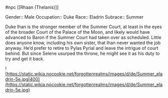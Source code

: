  #npc [[Rhaan (Thelanis)]]

Gender:: Male
Occupation:: Duke
Race:: Eladrin
Subrace:: Summer

Duke Ihan is the stronger member of the Summer Court, at least in the eyes of the broader Court of the Palace of the Moon, and likely would have advanced to Baron if the Summer Court had taken over as scheduled. Little does anyone know, including his own sister, that Ihan never wanted the job anyway. He’d prefer to retire to Pylas Pyrial and leave the intrigue of court behind. But since Selene usurped the throne, he might see it as his duty to try and get it back.

![https://static.wikia.nocookie.net/forgottenrealms/images/d/de/Summer_eladrin-5e.jpg|400](https://static.wikia.nocookie.net/forgottenrealms/images/d/de/Summer_eladrin-5e.jpg)
